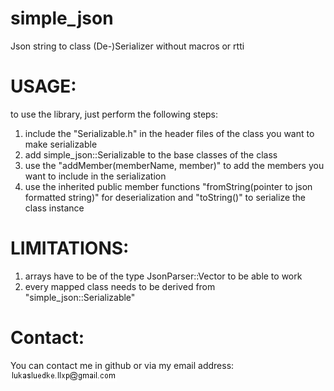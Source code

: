 # simple_json
Json string to class (De-)Serializer without macros or rtti

# USAGE:
to use the library, just perform the following steps:
1. include the "Serializable.h" in the header files of the class you want to make serializable
2. add simple_json::Serializable to the base classes of the class
3. use the "addMember(memberName, member)" to add the members you want to include in the serialization
4. use the inherited public member functions "fromString(pointer to json formatted string)" for deserialization and "toString()" to serialize the class instance

# LIMITATIONS:
1. arrays have to be of the type JsonParser::Vector<Type> to be able to work
2. every mapped class needs to be derived from "simple_json::Serializable"

# Contact:
You can contact me in github or via my email address: ![alt text](https://github.com/llxp/simple_json/blob/master/email.png?raw=true)